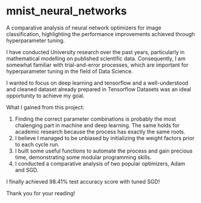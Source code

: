 # mnist_neural_networks
A comparative analysis of neural network optimizers for image classification, highlighting the performance improvements achieved through hyperparameter tuning.

I have conducted University research over the past years, particularly in mathematical modelling on published scientific data. Consequently, I am somewhat familiar with trial-and-error processes, which are important for hyperparameter tuning in the field of Data Science. 

I wanted to focus on deep learning and tensorflow and a well-understood and cleaned dataset already prepared in Tensorflow Datasets was an ideal opportunity to achieve my goal.

What I gained from this project:
1) Finding the correct parameter combinations is probably the most chalenging part in machine and deep learning. The same holds for academic research because the process has exactly the same roots.
2) I believe I managed to be unbiased by initializing the weight factors prior to each cycle run.
3) I built some useful functions to automate the process and gain precious time, demonstrating some modular programming skills.
4) I conducted a comparative analysis of two popular optimizers, Adam and SGD.

I finally achieved 98.41% test accuracy score with tuned SGD!

Thank you for your reading! 
